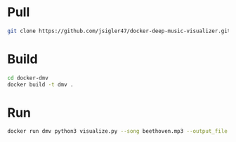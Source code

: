 # Pull
``` bash
git clone https://github.com/jsigler47/docker-deep-music-visualizer.git
```

# Build
``` bash
cd docker-dmv
docker build -t dmv .
```

# Run
``` bash
docker run dmv python3 visualize.py --song beethoven.mp3 --output_file output/movie.mp4 
```